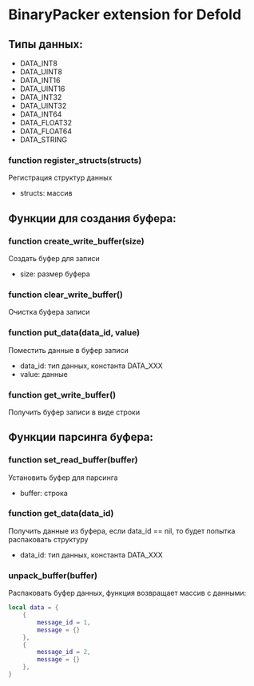 # BinaryPacker extension for Defold

## Типы данных:

- DATA_INT8
- DATA_UINT8
- DATA_INT16
- DATA_UINT16
- DATA_INT32
- DATA_UINT32
- DATA_INT64
- DATA_FLOAT32
- DATA_FLOAT64
- DATA_STRING

### function register_structs(structs)

Регистрация структур данных

- structs: массив

## Функции для создания буфера:

### function create_write_buffer(size)

Создать буфер для записи

- size: размер буфера

### function clear_write_buffer()

Очистка буфера записи

### function put_data(data_id, value)

Поместить данные в буфер записи

- data_id: тип данных, константа DATA_XXX
- value: данные

### function get_write_buffer()

Получить буфер записи в виде строки

## Функции парсинга буфера:

### function set_read_buffer(buffer)

Установить буфер для парсинга

- buffer: строка

### function get_data(data_id)

Получить данные из буфера, если data_id == nil, то будет попытка распаковать структуру

- data_id: тип данных, константа DATA_XXX

### unpack_buffer(buffer)

Распаковать буфер данных, функция возвращает массив с данными:

```lua
local data = {
    {
        message_id = 1,
        message = {}
    },
    {
        message_id = 2,
        message = {}
    },
} 
```
